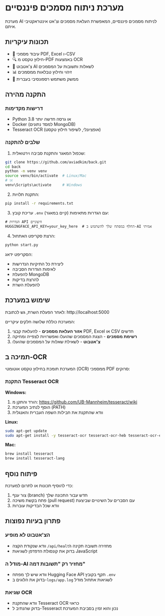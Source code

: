 # מערכת ניתוח מסמכים פיננסיים

מערכת AI לניתוח מסמכים פיננסיים, המאפשרת העלאת מסמכים וצ'אט אינטראקטיבי איתם.

## תכונות עיקריות

- 📄 עיבוד מסמכי PDF, Excel ו-CSV
- 🔍 חילוץ טקסט מ-PDF באמצעות OCR
- 💬 צ'אטבוט AI לשאלות ותשובות על המסמכים
- 📊 זיהוי וחילוץ טבלאות ממסמכים
- 📱 ממשק משתמש רספונסיבי בעברית

## התקנה מהירה

### דרישות מקדימות

- Python 3.8 או גרסה חדשה יותר
- Docker (למסד נתונים MongoDB)
- Tesseract OCR (אופציונלי, לשיפור חילוץ טקסט)

### שלבים להתקנה

1. שכפול המאגר והתקנת סביבה וירטואלית:

```bash
git clone https://github.com/aviadkim/back.git
cd back
python -m venv venv
source venv/bin/activate  # Linux/Mac
# או
venv\Scripts\activate     # Windows
```

2. התקנת תלויות:

```bash
pip install -r requirements.txt
```

3. עריכת קובץ `.env` עם הגדרות מתאימות (קיים במאגר):

```
# הגדרות API חיצוניים
HUGGINGFACE_API_KEY=your_key_here  # החלף במפתח שלך להשתמש ב-AI אמיתי
```

4. הרצת סקריפט האתחול:

```bash
python start.py
```

הסקריפט ידאג:
- ליצירת כל התיקיות הנדרשות
- לאימות הגדרות הסביבה
- להפעלת MongoDB
- להרצת בדיקות
- להפעלת השרת

## שימוש במערכת

לאחר הפעלת השרת, גש לכתובת: http://localhost:5000

המערכת כוללת שלושה חלקים עיקריים:
1. **אזור העלאת מסמכים** - להעלאת קבצי PDF, Excel או CSV חדשים
2. **רשימת מסמכים** - הצגת המסמכים שהועלו ואפשרויות לצפייה ומחיקה
3. **צ'אטבוט** - לשאילת שאלות על המסמכים שהועלו

## תמיכה ב-OCR

המערכת תומכת בחילוץ טקסט אוטומטי (OCR) ממסמכי PDF סרוקים:

### התקנת Tesseract OCR

**Windows:**
1. הורד והתקן מ: https://github.com/UB-Mannheim/tesseract/wiki
2. הוסף לנתיב המערכת (PATH)
3. וודא שהתקנת את חבילות השפה העברית והאנגלית

**Linux:**
```bash
sudo apt-get update
sudo apt-get install -y tesseract-ocr tesseract-ocr-heb tesseract-ocr-eng
```

**Mac:**
```bash
brew install tesseract
brew install tesseract-lang
```

## פיתוח נוסף

כדי להוסיף תכונות או לתרום למערכת:

1. צור ענף (branch) חדש עבור התכונה שלך
2. פתח בקשת משיכה (pull request) עם הסברים על השינויים שביצעת
3. וודא שכל הבדיקות עוברות

## פתרון בעיות נפוצות

### הצ'אטבוט לא מופיע
- וודא שנקודת הקצה `/api/health` מחזירה תשובה תקינה
- בדוק את קונסולת הדפדפן לשגיאות JavaScript

### מודל ה-AI מחזיר רק "תשובות דמה"
- וודא שיש לך מפתח Hugging Face API תקף בקובץ `.env`
- בדוק את הלוגים ב-`logs/app.log` לשגיאות אתחול מודל

### שגיאת OCR
- וודא שהתקנת Tesseract OCR כראוי
- בדוק שהנתיב ל-Tesseract נכון והוא זמין בסביבת המערכת
